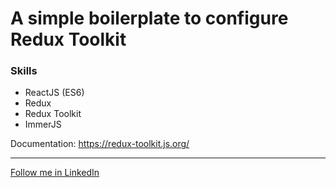 <h1>A simple boilerplate to configure Redux Toolkit</h1>

<h3>Skills</h3>

- ReactJS (ES6)
- Redux
- Redux Toolkit
- ImmerJS

Documentation: <a href="https://redux-toolkit.js.org/">https://redux-toolkit.js.org/</a>

<hr />

<a href="https://www.linkedin.com/in/daniele-carta-lugano/">Follow me in LinkedIn</a>